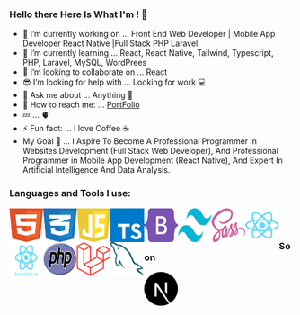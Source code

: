 ### Hello there Here Is What I'm ! 👋

- 🔭 I’m currently working on ... Front End Web Developer | Mobile App Developer React Native |Full Stack PHP Laravel
- 🌱 I’m currently learning ... React, React Native, Tailwind, Typescript, PHP, Laravel, MySQL, WordPrees
- 👯 I’m looking to collaborate on ... React 
- 😎 I’m looking for help with ... Looking for work 💻
- 💬 Ask me about ... Anything 👋
- 💌 How to reach me: ... [PortFolio](https://x39ome.github.io/portfolio_sam/)
- 💤 ... 🫀
- ⚡ Fun fact: ... I love Coffee :coffee:
- My Goal 🎯 ... I Aspire To Become A Professional Programmer in Websites Development (Full Stack Web Developer), And Professional Programmer in Mobile App Development (React Native), And Expert In Artificial Intelligence And Data Analysis.


### Languages and Tools I use:

<img width="60px" height="60px" align="left" alt="HTML5" src="./icons/html.svg" />
<img width="60px" height="60px" align="left" alt="CSS" src="./icons/css.svg" />
<img width="60px" height="60px" align="left" alt="Javascript" src="./icons/javascript.svg" />
<img width="60px" height="60px" align="left" alt="Typescript" src="./icons/typescript.svg" />
<img width="60px" height="60px" align="left" alt="Bootstrap" src="./icons/bootstrap.svg" />
<img width="60px" height="60px" align="left" alt="Tailwind" src="./icons/tailwindcss.svg" />
<img width="60px" height="60px" align="left" alt="sass" src="./icons/sass.svg" />
<img width="60px" height="60px" align="left" alt="React" src="./icons/react.svg" />
<img width="60px" height="60px" align="left" alt="React Native" src="./icons/react-native.svg" />



<img width="60px" height="60px" align="left" alt="Php" src="./icons/php.svg" />
<img width="60px" height="60px" align="left" alt="Laravel" src="./icons/laravel.svg" />
<img width="60px" height="60px" align="left" alt="MySQL" src="./icons/mysql.svg" />

<br />

<br />

### Soon
<img width="60px" height="60px" align="left" alt="Next Js" src="./icons/next-js.svg" />
